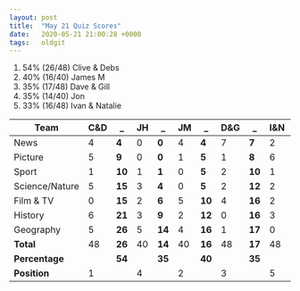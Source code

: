 ```yaml
---
layout: post
title:  "May 21 Quiz Scores"
date:   2020-05-21 21:00:28 +0000
tags:   oldgit
---
```


1. 54% (26/48) Clive & Debs
2. 40% (16/40) James M
3. 35% (17/48) Dave & Gill
4. 35% (14/40) Jon
5. 33% (16/48) Ivan & Natalie

Team           | C&D      | _ | JH      | _ | JM      | _ | D&G     | _ | I&N     | _ |
---------------|----------|---|---------|---|---------|---|---------|---|---------|---|
News           |  4  |  **4** |  0 |  **0** |  4 |  **4** |  7 |  **7** |  2 |  **2** |
Picture        |  5  |  **9** |  0 |  **0** |  1 |  **5** |  1 |  **8** |  6 |  **8** |
Sport          |  1  | **10** |  1 |  **1** |  0 |  **5** |  2 | **10** |  1 |  **9** |
Science/Nature |  5  | **15** |  3 |  **4** |  0 |  **5** |  2 | **12** |  2 | **11** |
Film & TV      |  0  | **15** |  2 |  **6** |  5 | **10** |  4 | **16** |  2 | **13** |
History        |  6  | **21** |  3 |  **9** |  2 | **12** |  0 | **16** |  3 | **16** |
Geography      |  5  | **26** |  5 | **14** |  4 | **16** |  1 | **17** |  0 | **16** |
**Total**      | 48  | **26** | 40 | **14** | 40 | **16** | 48 | **17** | 48 | **16** |
**Percentage** |     | **54** |    | **35** |    | **40** |    | **35** |    | **33** |
**Position**   |  1  |        |  4 |        |  2 |        |  3 |        |  5 |        |

